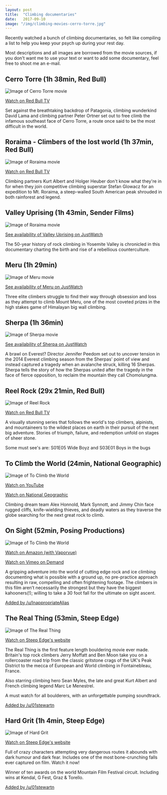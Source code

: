 ```yaml
---
layout: post
title:  "Climbing documentaries"
date:   2017-09-10
image: "/img/climbing-movies-cerro-torre.jpg"
---
```


Recently watched a bunch of climbing documentaries, so felt like compiling a list to help you keep your psych up during your rest day.

Most descriptions and all images are borrowed from the movie sources, if you don't want me to use your text or want to add some documentary, feel free to shoot me an e-mail.

## Cerro Torre (1h 38min, Red Bull)

![Image of Cerro Torre movie](/img/climbing-movies-cerro-torre.jpg)

[Watch on Red Bull TV](https://www.redbull.tv/film/AP-1MA9VVNQW2111/cerro-torre)

Set against the breathtaking backdrop of Patagonia, climbing wunderkind David Lama and climbing partner Peter Ortner set out to free climb the infamous southeast face of Cerro Torre, a route once said to be the most difficult in the world.

## Roraima - Climbers of the lost world (1h 37min, Red Bull)

![Image of Roraima movie](/img/climbing-movies-roraima.jpg)

[Watch on Red Bull TV](https://www.redbull.tv/film/AP-1MA9W6U9W2111/roraima)

Climbing partners Kurt Albert and Holger Heuber don't know what they're in for when they join competitive climbing superstar Stefan Glowacz for an expedition to Mt. Roraima, a steep-walled South American peak shrouded in both rainforest and legend.

## Valley Uprising (1h 43min, Sender Films)

![Image of Roraima movie](/img/climbing-movies-valley-uprising.jpg)

[See availability of Valley Uprising on JustWatch](https://www.justwatch.com/us/movie/valley-uprising-yosemites-rock-climbing-revolution)

The 50-year history of rock climbing in Yosemite Valley is chronicled in this documentary charting the birth and rise of a rebellious counterculture. 

## Meru (1h 29min)

![Image of Meru movie](/img/climbing-movies-meru.jpg)

[See availability of Meru on JustWatch](https://www.justwatch.com/us/movie/meru)

Three elite climbers struggle to find their way through obsession and loss as they attempt to climb Mount Meru, one of the most coveted prizes in the high stakes game of Himalayan big wall climbing.

## Sherpa (1h 36min)

![Image of Sherpa movie](/img/climbing-movies-sherpa.jpg)

[See availability of Sherpa on JustWatch](https://www.justwatch.com/us/movie/sherpa)

A brawl on Everest? Director Jennifer Peedom set out to uncover tension in the 2014 Everest climbing season from the Sherpas' point of view and instead captured a tragedy when an avalanche struck, killing 16 Sherpas. Sherpa tells the story of how the Sherpas united after the tragedy in the face of fierce opposition, to reclaim the mountain they call Chomolungma.

## Reel Rock (29x 21min, Red Bull)

![Image of Reel Rock](/img/climbing-movies-reel-rock.jpg)

[Watch on Red Bull TV](https://www.redbull.tv/show/AP-1MD65N6X92111/reel-rock)

A visually stunning series that follows the world's top climbers, alpinists, and mountaineers to the wildest places on earth in their pursuit of the next big adventure. Stories of triumph, failure, and redemption unfold on stages of sheer stone.

Some must see's are: S01E05 Wide Boyz and S03E01 Boys in the bugs 

## To Climb the World (24min, National Geographic)

![Image of To Climb the World](/img/climbing-movies-to-climb-the-world.jpg)

[Watch on YouTube](https://www.youtube.com/watch?v=NFfTHoJ9khs)

[Watch on National Geographic](http://video.nationalgeographic.com/video/ng-live/chin-honnold-synnott-climbing-lecture-nglive)

Climbing dream team Alex Honnold, Mark Synnott, and Jimmy Chin face rugged cliffs, knife-wielding thieves, and deadly waters as they traverse the globe searching for the next great rock to climb.


## On Sight (52min, Posing Productions)

![Image of To Climb the World](/img/climbing-movies-on-sight.jpg)

[Watch on Amazon (with Vaporvue)](https://www.amazon.com/Sight-Posing-Productions/dp/B00DAF0CHS)

[Watch on Vimeo on Demand](https://vimeo.com/ondemand/onsight)

A gripping adventure into the world of cutting edge rock and ice climbing documenting what is possible with a ground up, no pre-practice approach resulting in raw, compelling and often frightening footage. The climbers in this film aren’t necessarily the strongest but they have the biggest kahooners(!); willing to take a 30 foot fall for the ultimate on sight ascent.

[Added by /u/InappropriateAlias](https://www.reddit.com/r/climbing/comments/6z9hf6/climbing_documentaries_list_to_keep_your_psych_up/dmtk62b/?st=j7f1x8y2&sh=0de6ab91)

## The Real Thing (53min, Steep Edge)

![Image of The Real Thing](/img/climbing-movies-the-real-thing.jpg)

[Watch on Steep Edge's website](https://steepedge.com/categories/bouldering-films-movies/the-real-thing.html)

The Real Thing is the first feature length bouldering movie ever made. Britain's top rock climbers Jerry Moffatt and Ben Moon take you on a rollercoaster road trip from the classic gritstone crags of the UK's Peak District to the mecca of European and World climbing in Fontainebleau, France.

Also starring climbing hero Sean Myles, the late and great Kurt Albert and French climbing legend Marc Le Menestrel.

A must watch for all boulderers, with an unforgettable pumping soundtrack.

[Added by /u/01stewartn](https://www.reddit.com/r/climbing/comments/6z9hf6/climbing_documentaries_list_to_keep_your_psych_up/dmtm7kr/?st=j7f3mwkr&sh=c101489c)

## Hard Grit (1h 4min, Steep Edge)

![Image of Hard Grit](/img/climbing-movies-hard-grit.jpg)

[Watch on Steep Edge's website](https://steepedge.com/categories/bouldering-films-movies/hard-grit.html)

Full of crazy characters attempting very dangerous routes it abounds with dark humour and dark fear. Includes one of the most bone-crunching falls ever captured on film. Watch it now!

Winner of ten awards on the world Mountain Film Festival circuit. Including wins at Kendal, G Fest, Graz & Torello.

[Added by /u/01stewartn](https://www.reddit.com/r/climbing/comments/6z9hf6/climbing_documentaries_list_to_keep_your_psych_up/dmtm7kr/?st=j7f3mwkr&sh=c101489c)
